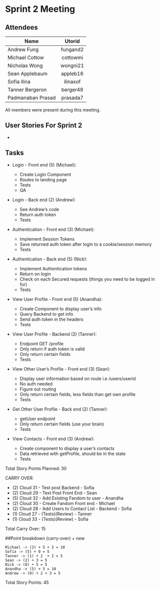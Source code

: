 # Sprint 2 Meeting

## Attendees

| Name              | Utorid       |
| ----------------- |:------------:|
| Andrew Fung       | fungand2     |
| Michael Cottow    | cottowmi     |
| Nicholas Wong     | wongni21     |
| Sean Applebaum    | appleb16     |
| Sofia Ilina       | ilinasof     |
| Tanner Bergeron   | berger48     |
| Padmanaban Prasad | prasada7     |

All members were present during this meeting.

## User Stories For Sprint 2
- 

## Tasks

* Login - Front end (5) (Michael):
    * Create Login Component
    * Routes to landing page
    * Tests
    * QA

* Login - Back end (2) (Andrew):
    * See Andrew’s code
    * Return auth token
    * Tests

* Authentication - Front end (3) (Michael):
    * Implement Session Tokens
    * Save returned auth token after login to a cookie/session memory
    * Tests

* Authentication - Back end (5) (Nick):
    * Implement Authentication tokens
    * Return on login
    * Check on each Secured requests (things you need to be logged in for)
    * Tests

* View User Profile - Front end (5) (Anandha):
    * Create Component to display user’s info
    * Query Backend to get info
    * Send auth token in the headers
    * Tests

* View User Profile - Backend (2) (Tanner):
    * Endpoint GET /profile
    * Only return if auth token is valid
    * Only return certain fields
    * Tests

* View Other User’s Profile - Front end (3) (Sean):
    * Display user information based on route i.e /users/userid
    * No auth needed
    * Figure out routing
    * Only return certain fields, less fields than get own profile
    * Tests

* Get Other User Profile - Back end (2) (Tanner):
    * getUser endpoint
    * Only return certain fields (use your brain)
    * Tests

* View Contacts - Front end (3) (Andrew):
    * Create component to display a user’s contacts
    * Data retrieved with getProfile, should be in the state
    * Tests

Total Story Points Planned: 30

CARRY OVER:
- (2) Cloud 31 - Test post Backend - Sofia
- (2) Cloud 29 - Text Post Front End - Sean 
- (5) Cloud 32 -  Add Existing Fandom to user - Anandha
- (2) Cloud 30 - Create Fandom Front end - Michael
- (2) Cloud 28 - Add Users to Contact List - Backend - Sofia
- (1) Cloud 27 - (Tests)(Review) - Tanner
- (1) Cloud 33 - (Tests)(Review) - Sofia

Total Carry Over: 15


##Point breakdown (carry-over) + new

    Michael -> (2) + 5 + 3 = 10
    Sofia -> (5) + 0 = 5
    Tanner -> (1) + 2  + 2 = 5
    Sean -> (2) + 3 = 5
    Nick -> (0) + 5 = 5
    Anandha -> (5) + 5 = 10
    Andrew -> (0) + 2 + 3 = 5
    
Total Story Points: 45

